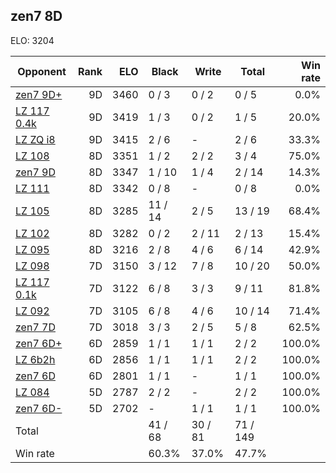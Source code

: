 ## zen7 8D ##

ELO: 3204

Opponent | Rank | ELO | Black | Write | Total | Win rate
---------|-----:|----:|-------|-------|-------|-------:
[zen7 9D+](zen7%209D+.md) | 9D | 3460 | 0 / 3 | 0 / 2 | 0 / 5 | 0.0%
[LZ 117 0.4k](LZ%20117%200.4k.md) | 9D | 3419 | 1 / 3 | 0 / 2 | 1 / 5 | 20.0%
[LZ ZQ i8](LZ%20ZQ%20i8.md) | 9D | 3415 | 2 / 6 | - | 2 / 6 | 33.3%
[LZ 108](LZ%20108.md) | 8D | 3351 | 1 / 2 | 2 / 2 | 3 / 4 | 75.0%
[zen7 9D](zen7%209D.md) | 8D | 3347 | 1 / 10 | 1 / 4 | 2 / 14 | 14.3%
[LZ 111](LZ%20111.md) | 8D | 3342 | 0 / 8 | - | 0 / 8 | 0.0%
[LZ 105](LZ%20105.md) | 8D | 3285 | 11 / 14 | 2 / 5 | 13 / 19 | 68.4%
[LZ 102](LZ%20102.md) | 8D | 3282 | 0 / 2 | 2 / 11 | 2 / 13 | 15.4%
[LZ 095](LZ%20095.md) | 8D | 3216 | 2 / 8 | 4 / 6 | 6 / 14 | 42.9%
[LZ 098](LZ%20098.md) | 7D | 3150 | 3 / 12 | 7 / 8 | 10 / 20 | 50.0%
[LZ 117 0.1k](LZ%20117%200.1k.md) | 7D | 3122 | 6 / 8 | 3 / 3 | 9 / 11 | 81.8%
[LZ 092](LZ%20092.md) | 7D | 3105 | 6 / 8 | 4 / 6 | 10 / 14 | 71.4%
[zen7 7D](zen7%207D.md) | 7D | 3018 | 3 / 3 | 2 / 5 | 5 / 8 | 62.5%
[zen7 6D+](zen7%206D+.md) | 6D | 2859 | 1 / 1 | 1 / 1 | 2 / 2 | 100.0%
[LZ 6b2h](LZ%206b2h.md) | 6D | 2856 | 1 / 1 | 1 / 1 | 2 / 2 | 100.0%
[zen7 6D](zen7%206D.md) | 6D | 2801 | 1 / 1 | - | 1 / 1 | 100.0%
[LZ 084](LZ%20084.md) | 5D | 2787 | 2 / 2 | - | 2 / 2 | 100.0%
[zen7 6D-](zen7%206D-.md) | 5D | 2702 | - | 1 / 1 | 1 / 1 | 100.0%
Total | | | 41 / 68 | 30 / 81 | 71 / 149 | 
Win rate| | | 60.3% | 37.0% | 47.7% | 
